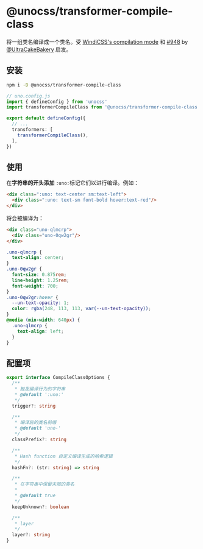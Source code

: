 # @unocss/transformer-compile-class

将一组类名编译成一个类名。受 [WindiCSS's compilation mode](https://windicss.org/posts/modes.html#compilation-mode) 和 [#948](https://github.com/unocss/unocss/issues/948) by [@UltraCakeBakery](https://github.com/UltraCakeBakery) 启发。

## 安装

```bash
npm i -D @unocss/transformer-compile-class
```

```ts
// uno.config.js
import { defineConfig } from 'unocss'
import transformerCompileClass from '@unocss/transformer-compile-class'

export default defineConfig({
  // ...
  transformers: [
    transformerCompileClass(),
  ],
})
```

## 使用

在**字符串的开头添加** `:uno:`标记它们以进行编译。例如：

```html
<div class=":uno: text-center sm:text-left">
  <div class=":uno: text-sm font-bold hover:text-red"/>
</div>
```

将会被编译为：

```html
<div class="uno-qlmcrp">
  <div class="uno-0qw2gr"/>
</div>
```

```css
.uno-qlmcrp {
  text-align: center;
}
.uno-0qw2gr {
  font-size: 0.875rem;
  line-height: 1.25rem;
  font-weight: 700;
}
.uno-0qw2gr:hover {
  --un-text-opacity: 1;
  color: rgba(248, 113, 113, var(--un-text-opacity));
}
@media (min-width: 640px) {
  .uno-qlmcrp {
    text-align: left;
  }
}
```

## 配置项

```ts
export interface CompileClassOptions {
  /**
   * 触发编译行为的字符串
   * @default ':uno:'
   */
  trigger?: string

  /**
   * 编译后的类名前缀
   * @default 'uno-'
   */
  classPrefix?: string

  /**
   * Hash function 自定义编译生成的哈希逻辑
   */
  hashFn?: (str: string) => string

  /**
   * 在字符串中保留未知的类名
   *
   * @default true
   */
  keepUnknown?: boolean

  /**
   * layer
   */
  layer?: string
}
```
